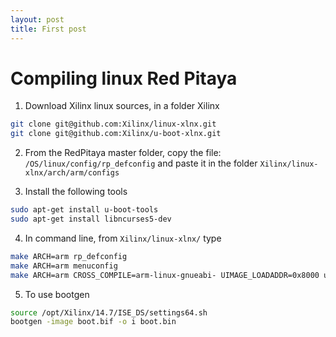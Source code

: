 ```yaml
---
layout: post
title: First post
---
```


# Compiling linux Red Pitaya

1) Download Xilinx linux sources, in a folder Xilinx

```sh
git clone git@github.com:Xilinx/linux-xlnx.git
git clone git@github.com:Xilinx/u-boot-xlnx.git
```

2) From the RedPitaya master folder, copy the file: 
`/OS/linux/config/rp_defconfig` and paste it in the folder `Xilinx/linux-xlnx/arch/arm/configs`

3) Install the following tools

```sh
sudo apt-get install u-boot-tools
sudo apt-get install libncurses5-dev
```

4) In command line, from `Xilinx/linux-xlnx/` type

```sh
make ARCH=arm rp_defconfig
make ARCH=arm menuconfig
make ARCH=arm CROSS_COMPILE=arm-linux-gnueabi- UIMAGE_LOADADDR=0x8000 uImage
```

5) To use bootgen

```sh
source /opt/Xilinx/14.7/ISE_DS/settings64.sh
bootgen -image boot.bif -o i boot.bin
```
